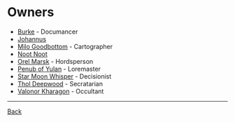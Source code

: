 # Owners
- [Burke](Burke.md) - Documancer
- [Johannus](Johannus.md)
- [Milo Goodbottom](MiloGoodbottom.md) - Cartographer
- [Noot Noot](NootNoot.md)
- [Orel Marsk](OrelMarsk.md) - Hordsperson 
- [Penub of Yulan](PenubOfYulan.md) - Loremaster
- [Star Moon Whisper](StarMoonWhisper.md) - Decisionist
- [Thol Deepwood](TholDeepwood.md) - Secratarian
- [Valonor Kharagon](ValonorKharagon.md) - Occultant

---
[Back](../)